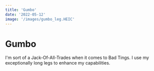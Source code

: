 ```yaml
---
title: 'Gumbo'
date: '2022-05-12'
image: '/images/gumbo_leg.HEIC'
---
```


# Gumbo
I'm sort of a Jack-Of-All-Trades when it comes to Bad Tings. I use my exceptionally long legs to enhance my capabilities.